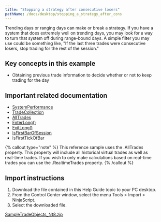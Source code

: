 ```yaml
---
title: "Stopping a strategy after consecutive losers"
pathName: /docs/desktop/stopping_a_strategy_after_cons
---
```


Trending days or ranging days can make or break a strategy. If you have a system that does extremely well on trending days, you may look for a way to turn that system off during range-bound days. A simple filter you may use could be something like, "If the last three trades were consecutive losers, stop trading for the rest of the session."

## Key concepts in this example

- Obtaining previous trade information to decide whether or not to keep trading for the day

## Important related documentation

- [SystemPerformance](/docs/desktop/systemperformance)
- [TradeCollection](/docs/desktop/tradecollection)
- [AllTrades](/docs/desktop/alltrades)
- [EnterLong()](/docs/desktop/enterlong)
- [ExitLong()](/docs/desktop/exitlong)
- [IsFirstBarOfSession](/docs/desktop/isfirstbarofsession)
- [IsFirstTickOfBar](/docs/desktop/isfirsttickofbar)

{% callout type="note" %}
This reference sample uses the .AllTrades property. This property will include all historical virtual trades as well as real-time trades. If you wish to only make calculations based on real-time trades you can use the .RealtimeTrades property.
{% /callout %}

## Import instructions

1. Download the file contained in this Help Guide topic to your PC desktop.
2. From the Control Center window, select the menu Tools > Import > NinjaScript.
3. Select the downloaded file.

[SampleTradeObjects_Nt8.zip](https://ninjatrader.com/support/helpGuides/nt8/samples/SampleTradeObjects_Nt8.zip)
